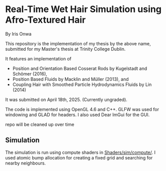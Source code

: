 # Real-Time Wet Hair Simulation using Afro-Textured Hair
By Iris Onwa

This repository is the implementation of my thesis by the above name, submitted for my Master's thesis at Trinity College Dublin.

It features an implementation of 
- Position and Orientation Based Cosserat Rods by Kugelstadt and Schömer (2016),
- Position Based Fluids by Macklin and Müller (2013), and
- Coupling Hair with Smoothed Particle Hydrodynamics Fluids by Lin (2014)

It was submitted on April 18th, 2025. (Currently ungraded).

The code is implemented using OpenGL 4.6 and C++. GLFW was used for windowing and GLAD for headers. I also used Dear ImGui for the GUI.

repo will be cleaned up over time

## Simulation
The simulation is run using compute shaders in [Shaders/sim/compute/](https://github.com/aloneInEntropy/RealTimeWetHair/tree/main/Shaders/sim). I used atomic bump allocation for creating a fixed grid and searching for nearby neighbours. 
